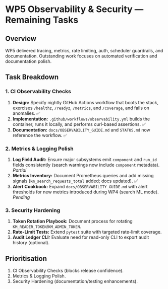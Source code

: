 # WP5 Observability & Security — Remaining Tasks

## Overview
WP5 delivered tracing, metrics, rate limiting, auth, scheduler guardrails, and documentation. Outstanding work focuses on automated verification and documentation polish.

## Task Breakdown

### 1. CI Observability Checks
1. **Design:** Specify nightly GitHub Actions workflow that boots the stack, exercises `/healthz`, `/readyz`, `/metrics`, and `/coverage`, and fails on anomalies. ✅
2. **Implementation:** `.github/workflows/observability.yml` builds the container, runs it locally, and performs curl-based assertions. ✅
3. **Documentation:** `docs/OBSERVABILITY_GUIDE.md` and `STATUS.md` now reference the workflow. ✅

### 2. Metrics & Logging Polish
1. **Log Field Audit:** Ensure major subsystems emit `component` and `run_id` fields consistently (search warnings now include `component` metadata). *Partial*
2. **Metrics Inventory:** Document Prometheus queries and add missing signals (`km_search_requests_total` added; docs updated). ✅
3. **Alert Cookbook:** Expand `docs/OBSERVABILITY_GUIDE.md` with alert thresholds for new metrics introduced during WP4 (search ML mode). *Pending*

### 3. Security Hardening
1. **Token Rotation Playbook:** Document process for rotating `KM_READER_TOKEN`/`KM_ADMIN_TOKEN`.
2. **Rate-Limit Tests:** Extend `pytest` suite with targeted rate-limit coverage.
3. **Audit Ledger CLI:** Evaluate need for read-only CLI to export audit history (optional).

## Prioritisation
1. CI Observability Checks (blocks release confidence).
2. Metrics & Logging Polish.
3. Security Hardening (documentation/testing enhancements).
